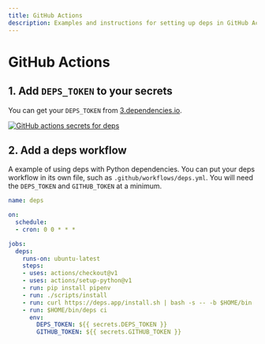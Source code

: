 ```yaml
---
title: GitHub Actions
description: Examples and instructions for setting up deps in GitHub Actions
---
```


# GitHub Actions

## 1. Add `DEPS_TOKEN` to your secrets

You can get your `DEPS_TOKEN` from [3.dependencies.io](https://3.dependencies.io).

[![GitHub actions secrets for deps](/assets/img/screenshots/github-actions-secrets.png)](/assets/img/screenshots/github-actions-secrets.png)

## 2. Add a deps workflow

A example of using deps with Python dependencies.
You can put your deps workflow in its own file,
such as `.github/workflows/deps.yml`.
You will need the `DEPS_TOKEN` and `GITHUB_TOKEN` at a minimum.

```yaml
name: deps

on:
  schedule:
  - cron: 0 0 * * *

jobs:
  deps:
    runs-on: ubuntu-latest
    steps:
    - uses: actions/checkout@v1
    - uses: actions/setup-python@v1
    - run: pip install pipenv
    - run: ./scripts/install
    - run: curl https://deps.app/install.sh | bash -s -- -b $HOME/bin
    - run: $HOME/bin/deps ci
      env:
        DEPS_TOKEN: ${{ secrets.DEPS_TOKEN }}
        GITHUB_TOKEN: ${{ secrets.GITHUB_TOKEN }}
```
